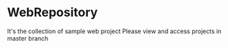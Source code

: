 # WebRepository
It's the collection of sample web project
Please view and access projects in master branch
